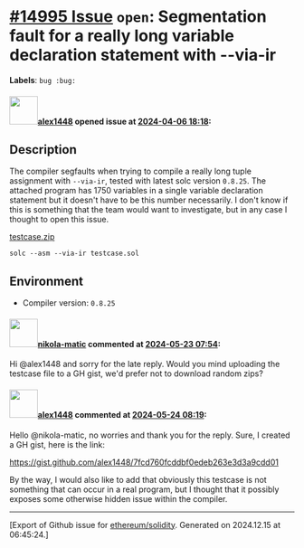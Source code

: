 # [\#14995 Issue](https://github.com/ethereum/solidity/issues/14995) `open`: Segmentation fault for a really long variable declaration statement with --via-ir
**Labels**: `bug :bug:`


#### <img src="https://avatars.githubusercontent.com/u/148193765?v=4" width="50">[alex1448](https://github.com/alex1448) opened issue at [2024-04-06 18:18](https://github.com/ethereum/solidity/issues/14995):

## Description

The compiler segfaults when trying to compile a really long tuple assignment with ```--via-ir```, tested with latest solc version ```0.8.25```. The attached program has 1750 variables in a single variable declaration statement but it doesn't have to be this number necessarily. I don't know if this is something that the team would want to investigate, but in any case I thought to open this issue.

[testcase.zip](https://github.com/ethereum/solidity/files/14894578/testcase.zip)

```
solc --asm --via-ir testcase.sol
```

## Environment

- Compiler version: ```0.8.25```

#### <img src="https://avatars.githubusercontent.com/u/4415530?u=dc3db70e8fbd03f92ca81ee173d57774ce61084d&v=4" width="50">[nikola-matic](https://github.com/nikola-matic) commented at [2024-05-23 07:54](https://github.com/ethereum/solidity/issues/14995#issuecomment-2126463334):

Hi @alex1448 and sorry for the late reply. Would you mind uploading the testcase file to a GH gist, we'd prefer not to download random zips?

#### <img src="https://avatars.githubusercontent.com/u/148193765?v=4" width="50">[alex1448](https://github.com/alex1448) commented at [2024-05-24 08:19](https://github.com/ethereum/solidity/issues/14995#issuecomment-2128887060):

Hello @nikola-matic, no worries and thank you for the reply. Sure, I created a GH gist, here is the link:

https://gist.github.com/alex1448/7fcd760fcddbf0edeb263e3d3a9cdd01

By the way, I would also like to add that obviously this testcase is not something that can occur in a real program, but I thought that it possibly exposes some otherwise hidden issue within the compiler.


-------------------------------------------------------------------------------



[Export of Github issue for [ethereum/solidity](https://github.com/ethereum/solidity). Generated on 2024.12.15 at 06:45:24.]
